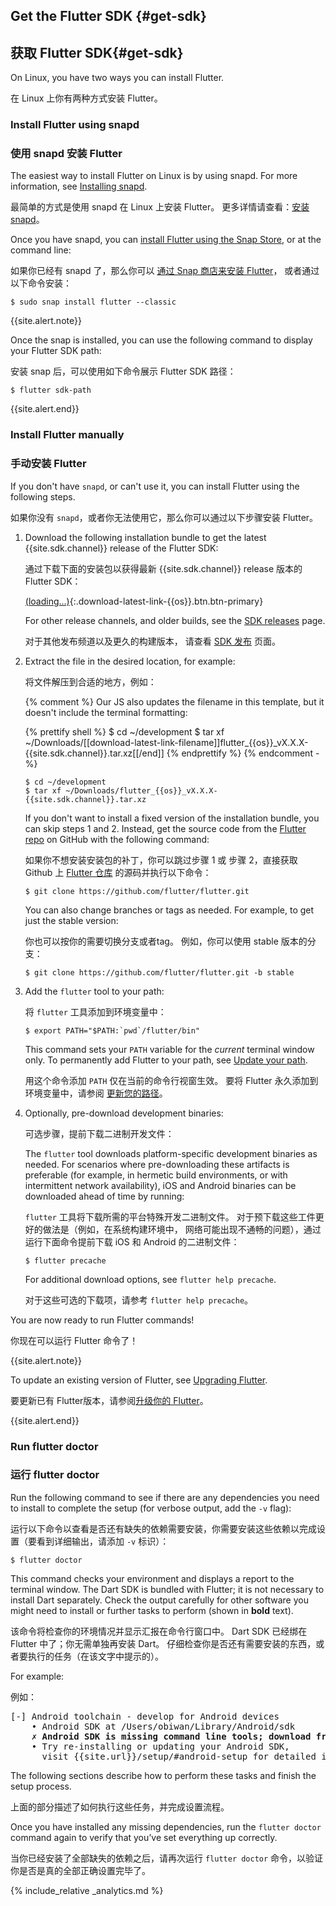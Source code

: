 ## Get the Flutter SDK {#get-sdk}

## 获取 Flutter SDK{#get-sdk}

On Linux, you have two ways you can install Flutter.

在 Linux 上你有两种方式安装 Flutter。

### Install Flutter using snapd

### 使用 snapd 安装 Flutter

The easiest way to install Flutter on Linux is by
using snapd. For more information,
see [Installing snapd][].

最简单的方式是使用 snapd 在 Linux 上安装 Flutter。
更多详情请查看：[安装 snapd][Installing snapd]。

Once you have snapd, you can
[install Flutter using the Snap Store][],
or at the command line:

如果你已经有 snapd 了，那么你可以
[通过 Snap 商店来安装 Flutter][install Flutter using the Snap Store]，
或者通过以下命令安装：

```terminal
$ sudo snap install flutter --classic
```

{{site.alert.note}}

  Once the snap is installed, you can use the following command to display your Flutter SDK path:
  
  安装 snap 后，可以使用如下命令展示 Flutter SDK 路径：

  ```terminal
  $ flutter sdk-path
  ```
{{site.alert.end}}

### Install Flutter manually

### 手动安装 Flutter

If you don't have `snapd`, or can't use it, you can
install Flutter using the following steps.

如果你没有 `snapd`，或者你无法使用它，那么你可以通过以下步骤安装 Flutter。

 1. Download the following installation bundle to get the latest
    {{site.sdk.channel}} release of the Flutter SDK:

    通过下载下面的安装包以获得最新 {{site.sdk.channel}} release 版本的 Flutter SDK：

    [(loading...)](#){:.download-latest-link-{{os}}.btn.btn-primary}

    For other release channels, and older builds,
    see the [SDK releases][] page.

    对于其他发布频道以及更久的构建版本，
    请查看 [SDK 发布][SDK releases] 页面。

 1. Extract the file in the desired location, for example:

    将文件解压到合适的地方，例如：

    {% comment %}
      Our JS also updates the filename in this template, but it doesn't include the terminal formatting:

      {% prettify shell %}
      $ cd ~/development
      $ tar xf ~/Downloads/[[download-latest-link-filename]]flutter_{{os}}_vX.X.X-{{site.sdk.channel}}.tar.xz[[/end]]
      {% endprettify %}
    {% endcomment -%}

    ```terminal
    $ cd ~/development
    $ tar xf ~/Downloads/flutter_{{os}}_vX.X.X-{{site.sdk.channel}}.tar.xz
    ```
    
    If you don't want to install a fixed version of the installation bundle, 
    you can skip steps 1 and 2. 
    Instead, get the source code from the [Flutter repo][]
    on GitHub with the following command:

    如果你不想安装安装包的补丁，你可以跳过步骤 1 或 步骤 2，直接获取 Github 上 [Flutter 仓库][Flutter repo] 的源码并执行以下命令：
    
    ```terminal
    $ git clone https://github.com/flutter/flutter.git
    ```
    
    You can also change branches or tags as needed.
    For example, to get just the stable version:

    你也可以按你的需要切换分支或者tag。
    例如，你可以使用 stable 版本的分支：
    
    ```terminal
    $ git clone https://github.com/flutter/flutter.git -b stable
    ```
    
 1. Add the `flutter` tool to your path:

    将 `flutter` 工具添加到环境变量中：

    ```terminal
    $ export PATH="$PATH:`pwd`/flutter/bin"
    ```

    This command sets your `PATH` variable for the
    _current_ terminal window only.
    To permanently add Flutter to your path, see
    [Update your path][].

    用这个命令添加 `PATH` 仅在当前的命令行视窗生效。
    要将 Flutter 永久添加到环境变量中，请参阅
    [更新您的路径][Update your path]。

 1. Optionally, pre-download development binaries:

    可选步骤，提前下载二进制开发文件：

    The `flutter` tool downloads platform-specific development binaries as
    needed. For scenarios where pre-downloading these artifacts is preferable
    (for example, in hermetic build environments,
    or with intermittent network availability), iOS
    and Android binaries can be downloaded ahead of time by running:

    `flutter` 工具将下载所需的平台特殊开发二进制文件。
    对于预下载这些工件更好的做法是（例如，在系统构建环境中，
    网络可能出现不通畅的问题），通过运行下面命令提前下载 iOS
    和 Android 的二进制文件：

    ```terminal
    $ flutter precache
    ```

    For additional download options, see `flutter help precache`.

    对于这些可选的下载项，请参考 `flutter help precache`。

You are now ready to run Flutter commands!

你现在可以运行 Flutter 命令了！

{{site.alert.note}}

  To update an existing version of Flutter, see
  [Upgrading Flutter][].

  要更新已有 Flutter版本，请参阅[升级你的 Flutter][Upgrading Flutter]。

{{site.alert.end}}


### Run flutter doctor

### 运行 flutter doctor

Run the following command to see if there are any dependencies you need to
install to complete the setup (for verbose output, add the `-v` flag):

运行以下命令以查看是否还有缺失的依赖需要安装，你需要安装这些依赖以完成设置（要看到详细输出，请添加 `-v` 标识）：

```terminal
$ flutter doctor
```

This command checks your environment and displays a report to the terminal
window. The Dart SDK is bundled with Flutter; it is not necessary to install
Dart separately. Check the output carefully for other software you might
need to install or further tasks to perform (shown in **bold** text).

该命令将检查你的环境情况并显示汇报在命令行窗口中。
Dart SDK 已经绑在 Flutter 中了；你无需单独再安装 Dart。
仔细检查你是否还有需要安装的东西，或者要执行的任务（在该文字中提示的）。

For example:

例如：

<pre>
[-] Android toolchain - develop for Android devices
    • Android SDK at /Users/obiwan/Library/Android/sdk
    <strong>✗ Android SDK is missing command line tools; download from https://goo.gl/XxQghQ</strong>
    • Try re-installing or updating your Android SDK,
      visit {{site.url}}/setup/#android-setup for detailed instructions.
</pre>

The following sections describe how to perform these tasks and finish the setup
process.

上面的部分描述了如何执行这些任务，并完成设置流程。

Once you have installed any missing dependencies, run the `flutter doctor`
command again to verify that you’ve set everything up correctly.

当你已经安装了全部缺失的依赖之后，请再次运行 `flutter doctor` 命令，以验证你是否是真的全部正确设置完毕了。

{% include_relative _analytics.md %}

[Flutter repo]: {{site.repo.flutter}}
[install Flutter using the Snap Store]: https://snapcraft.io/flutter
[Installing snapd]: https://snapcraft.io/docs/installing-snapd
[SDK releases]: {{site.url}}/development/tools/sdk/releases
[Update your path]: #update-your-path
[Upgrading Flutter]: {{site.url}}/development/tools/sdk/upgrading
